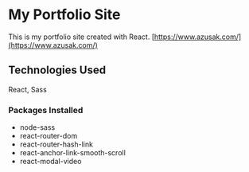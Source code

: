 # My Portfolio Site

This is my portfolio site created with React.
[https://www.azusak.com/](https://www.azusak.com/)

## Technologies Used

React, Sass

### Packages Installed

* node-sass
* react-router-dom
* react-router-hash-link
* react-anchor-link-smooth-scroll
* react-modal-video



